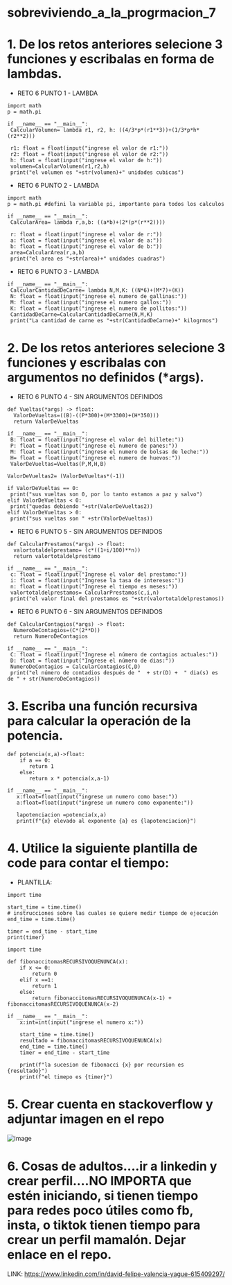 # sobreviviendo_a_la_progrmacion_7


# 1. De los retos anteriores selecione 3 funciones y escribalas en forma de lambdas.

 - RETO 6 PUNTO 1 - LAMBDA

```pseudocode
import math
p = math.pi 
                            
if __name__ == "__main__":
 CalcularVolumen= lambda r1, r2, h: ((4/3*p*(r1**3))+(1/3*p*h*(r2**2))) 
 
 r1: float = float(input("ingrese el valor de r1:"))
 r2: float = float(input("ingrese el valor de r2:"))
 h: float = float(input("ingrese el valor de h:"))
 volumen=CalcularVolumen(r1,r2,h)
 print("el volumen es "+str(volumen)+" unidades cubicas")

```


 - RETO 6 PUNTO 2 - LAMBDA

```pseudocode
import math
p = math.pi #defini la variable pi, importante para todos los calculos
                            
if __name__ == "__main__":
 CalcularArea= lambda r,a,b: ((a*b)+(2*(p*(r**2))))  
                                    
 r: float = float(input("ingrese el valor de r:"))        
 a: float = float(input("ingrese el valor de a:"))
 b: float = float(input("ingrese el valor de b:"))
 area=CalcularArea(r,a,b)
 print("el area es "+str(area)+" unidades cuadras")

```


 - RETO 6 PUNTO 3 - LAMBDA


```pseudocode
if __name__ == "__main__":
 CalcularCantidadDeCarne= lambda N,M,K: ((N*6)+(M*7)+(K))
 N: float = float(input("ingrese el numero de gallinas:"))
 M: float = float(input("ingrese el numero gallos:"))
 K: float = float(input("ingrese el numero de pollitos:"))
 CantidadDeCarne=CalcularCantidadDeCarne(N,M,K)
 print("La cantidad de carne es "+str(CantidadDeCarne)+" kilogrmos")
```

# 2. De los retos anteriores selecione 3 funciones y escribalas con argumentos no definidos (*args).


 - RETO 6 PUNTO 4 - SIN ARGUMENTOS DEFINIDOS


```pseudocode
def Vueltas(*args) -> float:
  ValorDeVueltas=((B)-((P*300)+(M*3300)+(H*350))) 
  return ValorDeVueltas

if __name__ == "__main__":
 B: float = float(input("ingrese el valor del billete:"))
 P: float = float(input("ingrese el numero de panes:"))
 M: float = float(input("ingrese el numero de bolsas de leche:"))
 H= float = float(input("ingrese el numero de huevos:"))
 ValorDeVueltas=Vueltas(P,M,H,B)

ValorDeVueltas2= (ValorDeVueltas*(-1))

if ValorDeVueltas == 0:
 print("sus vueltas son 0, por lo tanto estamos a paz y salvo")
elif ValorDeVueltas < 0:
 print("quedas debiendo "+str(ValorDeVueltas2))
elif ValorDeVueltas > 0:
 print("sus vueltas son " +str(ValorDeVueltas))

```


 - RETO 6 PUNTO 5 - SIN ARGUMENTOS DEFINIDOS


```pseudocode
def CalcularPrestamos(*args) -> float:
  valortotaldelprestamo= (c*((1+i/100)**n))
  return valortotaldelprestamo

if __name__ == "__main__":
 c: float = float(input("Ingrese el valor del prestamo:"))
 i: float = float(input("Ingrese la tasa de intereses:"))
 n: float = float(input("Ingrese el tiempo es meses:"))
 valortotaldelprestamos= CalcularPrestamos(c,i,n)
 print("el valor final del prestamos es "+str(valortotaldelprestamos))
```


 - RETO 6 PUNTO 6 - SIN ARGUMENTOS DEFINIDOS


```pseudocode
def CalcularContagios(*args) -> float:
  NumeroDeContagios=(C*(2**D))
  return NumeroDeContagios

if __name__ == "__main__":
 C: float = float(input("Ingrese el número de contagios actuales:"))
 D: float = float(input("Ingrese el número de dias:"))
 NumeroDeContagios = CalcularContagios(C,D)
 print("el número de contadios después de "  + str(D) +  " dia(s) es de " + str(NumeroDeContagios))
```


# 3. Escriba una función recursiva para calcular la operación de la potencia.


```pseudocode
def potencia(x,a)->float:
    if a == 0:
       return 1
    else:
       return x * potencia(x,a-1)

if __name__ == "__main__":
   x:float=float(input("ingrese un numero como base:"))
   a:float=float(input("ingrese un numero como exponente:"))
   
   lapotenciacion =potencia(x,a)
   print(f"{x} elevado al exponente {a} es {lapotenciacion}") 
```



# 4. Utilice la siguiente plantilla de code para contar el tiempo:

 - PLANTILLA:


```pseudocode
import time

start_time = time.time()
# instrucciones sobre las cuales se quiere medir tiempo de ejecución
end_time = time.time()

timer = end_time - start_time
print(timer)
```



```pseudocode
import time

def fibonaccitomasRECURSIVOQUENUNCA(x):
    if x <= 0:
        return 0
    elif x ==1:
        return 1
    else:
        return fibonaccitomasRECURSIVOQUENUNCA(x-1) + fibonaccitomasRECURSIVOQUENUNCA(x-2)
    
if __name__ == "__main__":
    x:int=int(input("ingrese el numero x:"))

    start_time = time.time()
    resultado = fibonaccitomasRECURSIVOQUENUNCA(x)
    end_time = time.time()
    timer = end_time - start_time

    print(f"la sucesion de fibonacci {x} por recursion es {resultado}")
    print(f"el timepo es {timer}") 
```


# 5. Crear cuenta en stackoverflow y adjuntar imagen en el repo



   ![image](https://github.com/EmpanadasCONGuaro/sobreviviendo_a_la_progrmacion_7/assets/142174506/fadc3d8f-013f-48da-8139-fdc773fc5a56)



# 6. Cosas de adultos....ir a linkedin y crear perfil....NO IMPORTA que estén iniciando, si tienen tiempo para redes poco útiles como fb, insta, o tiktok tienen tiempo para crear un perfil mamalón. Dejar enlace en el repo.


LINK: https://www.linkedin.com/in/david-felipe-valencia-yague-615409297/
